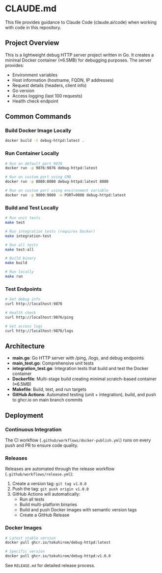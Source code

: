 # CLAUDE.md

This file provides guidance to Claude Code (claude.ai/code) when working with code in this repository.

## Project Overview

This is a lightweight debug HTTP server project written in Go. It creates a minimal Docker container (≈6.5MB) for debugging purposes. The server provides:
- Environment variables
- Host information (hostname, FQDN, IP addresses)
- Request details (headers, client info)
- Go version
- Access logging (last 100 requests)
- Health check endpoint

## Common Commands

### Build Docker Image Locally
```bash
docker build -t debug-httpd:latest .
```

### Run Container Locally
```bash
# Run on default port 9876
docker run -p 9876:9876 debug-httpd:latest

# Run on custom port using CMD
docker run -p 8080:8080 debug-httpd:latest 8080

# Run on custom port using environment variable
docker run -p 9000:9000 -e PORT=9000 debug-httpd:latest
```

### Build and Test Locally
```bash
# Run unit tests
make test

# Run integration tests (requires Docker)
make integration-test

# Run all tests
make test-all

# Build binary
make build

# Run locally
make run
```

### Test Endpoints
```bash
# Get debug info
curl http://localhost:9876

# Health check
curl http://localhost:9876/ping

# Get access logs
curl http://localhost:9876/logs
```

## Architecture

- **main.go**: Go HTTP server with /ping, /logs, and debug endpoints
- **main_test.go**: Comprehensive unit tests
- **integration_test.go**: Integration tests that build and test the Docker container
- **Dockerfile**: Multi-stage build creating minimal scratch-based container (≈6.5MB)
- **Makefile**: Build, test, and run targets
- **GitHub Actions**: Automated testing (unit + integration), build, and push to ghcr.io on main branch commits

## Deployment

### Continuous Integration
The CI workflow (`.github/workflows/docker-publish.yml`) runs on every push and PR to ensure code quality.

### Releases
Releases are automated through the release workflow (`.github/workflows/release.yml`):

1. Create a version tag: `git tag v1.0.0`
2. Push the tag: `git push origin v1.0.0`
3. GitHub Actions will automatically:
   - Run all tests
   - Build multi-platform binaries
   - Build and push Docker images with semantic version tags
   - Create a GitHub Release

### Docker Images
```bash
# Latest stable version
docker pull ghcr.io/tokuhirom/debug-httpd:latest

# Specific version
docker pull ghcr.io/tokuhirom/debug-httpd:v1.0.0
```

See `RELEASE.md` for detailed release process.
